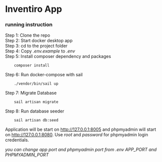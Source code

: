 # Inventiro App

### running instruction 

Step 1: Clone the repo <br>
Step 2: Start docker desktop app <br>
Step 3: cd to the project folder <br>
Step 4: Copy _.env.example_ to _.env_ <br>
Step 5: Install composer dependency and packages 
```shell
    composer install
```
Step 6: Run docker-compose with sail

```shell
    ./vendor/bin/sail up
```

Step 7: Migrate Database

```shell
    sail artisan migrate
```

Step 8: Run database seeder 

```shell
    sail artisan db:seed
```

Application will be start on http://127.0.0.1:8005 and phpmyadmin will start on http://127.0.0.1:8080.
Use *_root_* and *_password_* for phpmyadmin login credentials. <br>

_you can change app port and phpmyadmin port from .env *APP_PORT* and *PHPMYADMIN_PORT*_
